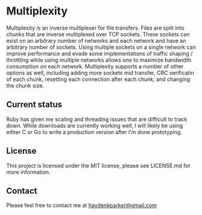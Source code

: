 Multiplexity
============

Multiplexity is an inverse multiplexer for file transfers.  Files are split into chunks that are inverse multiplexed over TCP sockets.  These sockets can exist on an arbitrary number of networks and each network and have an arbitrary number of sockets.  Using multiple sockets on a single network can improve performance and evade some implementations of traffic shaping / throttling while using multiple networks allows one to maximize bandwidth consumption on each network.  Multiplexity supports a number of other options as well, including adding more sockets mid transfer, CRC verificatin of each chunk, resetting each connection after each chunk, and changing the chunk size.

Current status
--------------

Ruby has given me scaling and threading issues that are difficult to track down.  While downloads are currently working well, I will likely be using either C or Go to write a production version after I'm done prototyping.

License
-------

This project is licensed under the MIT license, please see LICENSE.md for more information.

Contact
-------

Please feel free to contact me at haydenkparker@gmail.com
